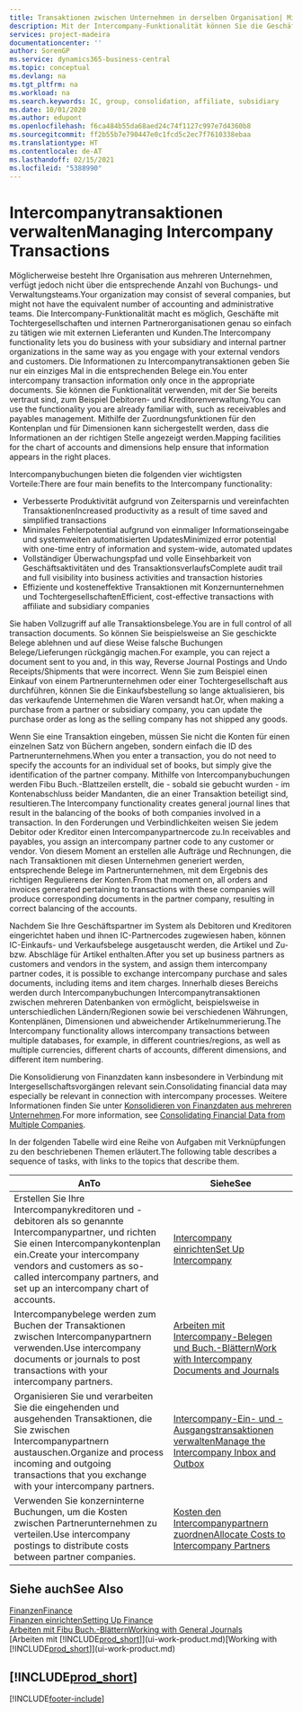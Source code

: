 ```yaml
---
title: Transaktionen zwischen Unternehmen in derselben Organisation| Microsoft Docs
description: Mit der Intercompany-Funktionalität können Sie die Geschäftsvorgänge und - transaktionen zwischen Unternehmen innerhalb derselben Organisation vereinfachen.
services: project-madeira
documentationcenter: ''
author: SorenGP
ms.service: dynamics365-business-central
ms.topic: conceptual
ms.devlang: na
ms.tgt_pltfrm: na
ms.workload: na
ms.search.keywords: IC, group, consolidation, affiliate, subsidiary
ms.date: 10/01/2020
ms.author: edupont
ms.openlocfilehash: f6ca484b55da68aed24c74f1127c997e7d4360b8
ms.sourcegitcommit: ff2b55b7e790447e0c1fcd5c2ec7f7610338ebaa
ms.translationtype: HT
ms.contentlocale: de-AT
ms.lasthandoff: 02/15/2021
ms.locfileid: "5388990"
---
```

# <a name="managing-intercompany-transactions"></a><span data-ttu-id="db579-103">Intercompanytransaktionen verwalten</span><span class="sxs-lookup"><span data-stu-id="db579-103">Managing Intercompany Transactions</span></span>
<span data-ttu-id="db579-104">Möglicherweise besteht Ihre Organisation aus mehreren Unternehmen, verfügt jedoch nicht über die entsprechende Anzahl von Buchungs- und Verwaltungsteams.</span><span class="sxs-lookup"><span data-stu-id="db579-104">Your organization may consist of several companies, but might not have the equivalent number of accounting and administrative teams.</span></span> <span data-ttu-id="db579-105">Die Intercompany-Funktionalität macht es möglich, Geschäfte mit Tochtergesellschaften und internen Partnerorganisationen genau so einfach zu tätigen wie mit externen Lieferanten und Kunden.</span><span class="sxs-lookup"><span data-stu-id="db579-105">The Intercompany functionality lets you do business with your subsidiary and internal partner organizations in the same way as you engage with your external vendors and customers.</span></span> <span data-ttu-id="db579-106">Die Informationen zu Intercompanytransaktionen geben Sie nur ein einziges Mal in die entsprechenden Belege ein.</span><span class="sxs-lookup"><span data-stu-id="db579-106">You enter intercompany transaction information only once in the appropriate documents.</span></span> <span data-ttu-id="db579-107">Sie können die Funktionalität verwenden, mit der Sie bereits vertraut sind, zum Beispiel Debitoren- und Kreditorenverwaltung.</span><span class="sxs-lookup"><span data-stu-id="db579-107">You can use the functionality you are already familiar with, such as receivables and payables management.</span></span> <span data-ttu-id="db579-108">Mithilfe der Zuordnungsfunktionen für den Kontenplan und für Dimensionen kann sichergestellt werden, dass die Informationen an der richtigen Stelle angezeigt werden.</span><span class="sxs-lookup"><span data-stu-id="db579-108">Mapping facilities for the chart of accounts and dimensions help ensure that information appears in the right places.</span></span>  

<span data-ttu-id="db579-109">Intercompanybuchungen bieten die folgenden vier wichtigsten Vorteile:</span><span class="sxs-lookup"><span data-stu-id="db579-109">There are four main benefits to the Intercompany functionality:</span></span>  

- <span data-ttu-id="db579-110">Verbesserte Produktivität aufgrund von Zeitersparnis und vereinfachten Transaktionen</span><span class="sxs-lookup"><span data-stu-id="db579-110">Increased productivity as a result of time saved and simplified transactions</span></span>  
- <span data-ttu-id="db579-111">Minimales Fehlerpotential aufgrund von einmaliger Informationseingabe und systemweiten automatisierten Updates</span><span class="sxs-lookup"><span data-stu-id="db579-111">Minimized error potential with one-time entry of information and system-wide, automated updates</span></span>  
- <span data-ttu-id="db579-112">Vollständiger Überwachungspfad und volle Einsehbarkeit von Geschäftsaktivitäten und des Transaktionsverlaufs</span><span class="sxs-lookup"><span data-stu-id="db579-112">Complete audit trail and full visibility into business activities and transaction histories</span></span>  
- <span data-ttu-id="db579-113">Effiziente und kosteneffektive Transaktionen mit Konzernunternehmen und Tochtergesellschaften</span><span class="sxs-lookup"><span data-stu-id="db579-113">Efficient, cost-effective transactions with affiliate and subsidiary companies</span></span>  

<span data-ttu-id="db579-114">Sie haben Vollzugriff auf alle Transaktionsbelege.</span><span class="sxs-lookup"><span data-stu-id="db579-114">You are in full control of all transaction documents.</span></span> <span data-ttu-id="db579-115">So können Sie beispielsweise an Sie geschickte Belege ablehnen und auf diese Weise falsche Buchungen Belege/Lieferungen rückgängig machen.</span><span class="sxs-lookup"><span data-stu-id="db579-115">For example, you can reject a document sent to you and, in this way, Reverse Journal Postings and Undo Receipts/Shipments that were incorrect.</span></span> <span data-ttu-id="db579-116">Wenn Sie zum Beispiel einen Einkauf von einem Partnerunternehmen oder einer Tochtergesellschaft aus durchführen, können Sie die Einkaufsbestellung so lange aktualisieren, bis das verkaufende Unternehmen die Waren versandt hat.</span><span class="sxs-lookup"><span data-stu-id="db579-116">Or, when making a purchase from a partner or subsidiary company, you can update the purchase order as long as the selling company has not shipped any goods.</span></span>  

<span data-ttu-id="db579-117">Wenn Sie eine Transaktion eingeben, müssen Sie nicht die Konten für einen einzelnen Satz von Büchern angeben, sondern einfach die ID des Partnerunternehmens.</span><span class="sxs-lookup"><span data-stu-id="db579-117">When you enter a transaction, you do not need to specify the accounts for an individual set of books, but simply give the identification of the partner company.</span></span> <span data-ttu-id="db579-118">Mithilfe von Intercompanybuchungen werden Fibu Buch.-Blattzeilen erstellt, die - sobald sie gebucht wurden - im Kontenabschluss beider Mandanten, die an einer Transaktion beteiligt sind, resultieren.</span><span class="sxs-lookup"><span data-stu-id="db579-118">The Intercompany functionality creates general journal lines that result in the balancing of the books of both companies involved in a transaction.</span></span> <span data-ttu-id="db579-119">In den Forderungen und Verbindlichkeiten weisen Sie jedem Debitor oder Kreditor einen Intercompanypartnercode zu.</span><span class="sxs-lookup"><span data-stu-id="db579-119">In receivables and payables, you assign an intercompany partner code to any customer or vendor.</span></span> <span data-ttu-id="db579-120">Von diesem Moment an erstellen alle Aufträge und Rechnungen, die nach Transaktionen mit diesen Unternehmen generiert werden, entsprechende Belege im Partnerunternehmen, mit dem Ergebnis des richtigen Regulierens der Konten.</span><span class="sxs-lookup"><span data-stu-id="db579-120">From that moment on, all orders and invoices generated pertaining to transactions with these companies will produce corresponding documents in the partner company, resulting in correct balancing of the accounts.</span></span>  

 <span data-ttu-id="db579-121">Nachdem Sie Ihre Geschäftspartner im System als Debitoren und Kreditoren eingerichtet haben und ihnen IC-Partnercodes zugewiesen haben, können IC-Einkaufs- und Verkaufsbelege ausgetauscht werden, die Artikel und Zu- bzw. Abschläge für Artikel enthalten.</span><span class="sxs-lookup"><span data-stu-id="db579-121">After you set up business partners as customers and vendors in the system, and assign them intercompany partner codes, it is possible to exchange intercompany purchase and sales documents, including items and item charges.</span></span> <span data-ttu-id="db579-122">Innerhalb dieses Bereichs werden durch Intercompanybuchungen Intercompanytransaktionen zwischen mehreren Datenbanken von  ermöglicht, beispielsweise in unterschiedlichen Ländern/Regionen sowie bei verschiedenen Währungen, Kontenplänen, Dimensionen und abweichender Artikelnummerierung.</span><span class="sxs-lookup"><span data-stu-id="db579-122">The Intercompany functionality allows intercompany transactions between multiple databases, for example, in different countries/regions, as well as multiple currencies, different charts of accounts, different dimensions, and different item numbering.</span></span>  

<span data-ttu-id="db579-123">Die Konsolidierung von Finanzdaten kann insbesondere in Verbindung mit Intergesellschaftsvorgängen relevant sein.</span><span class="sxs-lookup"><span data-stu-id="db579-123">Consolidating financial data may especially be relevant in connection with intercompany processes.</span></span> <span data-ttu-id="db579-124">Weitere Informationen finden Sie unter [Konsolidieren von Finanzdaten aus mehreren Unternehmen](finance-consolidated-company-reporting.md).</span><span class="sxs-lookup"><span data-stu-id="db579-124">For more information, see [Consolidating Financial Data from Multiple Companies](finance-consolidated-company-reporting.md).</span></span>

<span data-ttu-id="db579-125">In der folgenden Tabelle wird eine Reihe von Aufgaben mit Verknüpfungen zu den beschriebenen Themen erläutert.</span><span class="sxs-lookup"><span data-stu-id="db579-125">The following table describes a sequence of tasks, with links to the topics that describe them.</span></span>

|<span data-ttu-id="db579-126">An</span><span class="sxs-lookup"><span data-stu-id="db579-126">To</span></span> |<span data-ttu-id="db579-127">Siehe</span><span class="sxs-lookup"><span data-stu-id="db579-127">See</span></span>|
|---|---|
|<span data-ttu-id="db579-128">Erstellen Sie Ihre Intercompanykreditoren und -debitoren als so genannte Intercompanypartner, und richten Sie einen Intercompanykontenplan ein.</span><span class="sxs-lookup"><span data-stu-id="db579-128">Create your intercompany vendors and customers as so-called intercompany partners, and set up an intercompany chart of accounts.</span></span>|[<span data-ttu-id="db579-129">Intercompany einrichten</span><span class="sxs-lookup"><span data-stu-id="db579-129">Set Up Intercompany</span></span>](intercompany-how-setup.md)|
|<span data-ttu-id="db579-130">Intercompanybelege werden zum Buchen der Transaktionen zwischen Intercompanypartnern verwenden.</span><span class="sxs-lookup"><span data-stu-id="db579-130">Use intercompany documents or journals to post transactions with your intercompany partners.</span></span>|[<span data-ttu-id="db579-131">Arbeiten mit Intercompany-Belegen und Buch.-Blättern</span><span class="sxs-lookup"><span data-stu-id="db579-131">Work with Intercompany Documents and Journals</span></span>](intercompany-how-work-documents-journals.md)|
|<span data-ttu-id="db579-132">Organisieren Sie und verarbeiten Sie die eingehenden und ausgehenden Transaktionen, die Sie zwischen Intercompanypartnern austauschen.</span><span class="sxs-lookup"><span data-stu-id="db579-132">Organize and process incoming and outgoing transactions that you exchange with your intercompany partners.</span></span>|[<span data-ttu-id="db579-133">Intercompany-Ein- und -Ausgangstransaktionen verwalten</span><span class="sxs-lookup"><span data-stu-id="db579-133">Manage the Intercompany Inbox and Outbox</span></span>](intercompany-how-manage-intercompany-inbox.md)|
|<span data-ttu-id="db579-134">Verwenden Sie konzerninterne Buchungen, um die Kosten zwischen Partnerunternehmen zu verteilen.</span><span class="sxs-lookup"><span data-stu-id="db579-134">Use intercompany postings to distribute costs between partner companies.</span></span>|[<span data-ttu-id="db579-135">Kosten den Intercompanypartnern zuordnen</span><span class="sxs-lookup"><span data-stu-id="db579-135">Allocate Costs to Intercompany Partners</span></span>](intercompany-allocate-costs.md)|

## <a name="see-also"></a><span data-ttu-id="db579-136">Siehe auch</span><span class="sxs-lookup"><span data-stu-id="db579-136">See Also</span></span>
[<span data-ttu-id="db579-137">Finanzen</span><span class="sxs-lookup"><span data-stu-id="db579-137">Finance</span></span>](finance.md)  
[<span data-ttu-id="db579-138">Finanzen einrichten</span><span class="sxs-lookup"><span data-stu-id="db579-138">Setting Up Finance</span></span>](finance-setup-finance.md)  
[<span data-ttu-id="db579-139">Arbeiten mit Fibu Buch.-Blättern</span><span class="sxs-lookup"><span data-stu-id="db579-139">Working with General Journals</span></span>](ui-work-general-journals.md)  
<span data-ttu-id="db579-140">[Arbeiten mit [!INCLUDE[prod_short](includes/prod_short.md)]](ui-work-product.md)</span><span class="sxs-lookup"><span data-stu-id="db579-140">[Working with [!INCLUDE[prod_short](includes/prod_short.md)]](ui-work-product.md)</span></span>

## [!INCLUDE[prod_short](includes/free_trial_md.md)]  


[!INCLUDE[footer-include](includes/footer-banner.md)]
